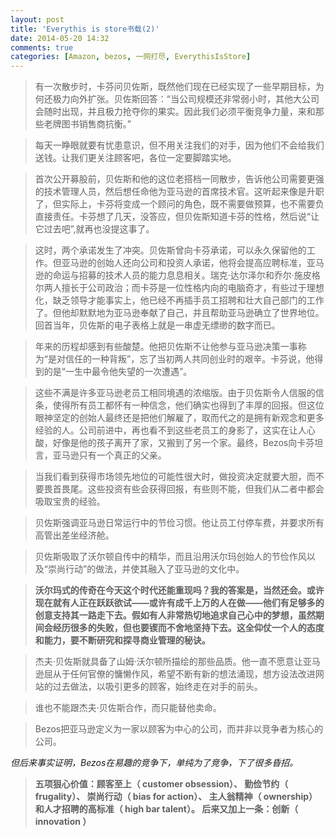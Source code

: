 ```yaml
---
layout: post
title: 'Everythis is store书载(2)'
date: 2014-05-20 14:32
comments: true
categories: [Amazon, bezos, 一网打尽, EverythisIsStore]
---
```

>有一次散步时，卡芬问贝佐斯，既然他们现在已经实现了一些早期目标，为何还极力向外扩张。贝佐斯回答：“当公司规模还非常弱小时，其他大公司会随时出现，并且极力抢夺你的果实。因此我们必须平衡竞争力量，来和那些老牌图书销售商抗衡。”

>每天一睁眼就要有忧患意识，但不用关注我们的对手，因为他们不会给我们送钱。让我们更关注顾客吧，各位一定要脚踏实地。

>首次公开募股前，贝佐斯和他的这位老搭档一同散步，告诉他公司需要更强的技术管理人员，然后想任命他为亚马逊的首席技术官。这听起来像是升职了，但实际上，卡芬将变成一个顾问的角色，既不需要做预算，也不需要负直接责任。卡芬想了几天，没答应，但贝佐斯知道卡芬的性格，然后说“让它过去吧”,就再也没提这事了。

>这时，两个承诺发生了冲突。贝佐斯曾向卡芬承诺，可以永久保留他的工作。但亚马逊的创始人还向公司和投资人承诺，他将会提高应聘标准，亚马逊的命运与招募的技术人员的能力息息相关。瑞克·达尔泽尔和乔尔·施皮格尔两人擅长于公司政治；而卡芬是一位性格内向的电脑奇才，有些过于理想化，缺乏领导才能事实上，他已经不再插手员工招聘和壮大自己部门的工作了。但他却默默地为亚马逊奉献了自己，并且帮助亚马逊确立了世界地位。回首当年，贝佐斯的电子表格上就是一串虚无缥缈的数字而已。

>年来的历程却感到有些酸楚。他把贝佐斯不让他参与亚马逊决策一事称为“是对信任的一种背叛”，忘了当初两人共同创业时的艰辛。卡芬说，他得到的是“一生中最令他失望的一次遭遇”。

>这些不满是许多亚马逊老员工相同境遇的浓缩版。由于贝佐斯令人信服的信条，使得所有员工都怀有一种信念，他们确实也得到了丰厚的回报。但这位眼神坚定的创始人最终还是把他们解雇了，取而代之的是拥有新观念和更多经验的人。公司前进中，再也看不到这些老员工的身影了，这实在让人心酸，好像是他的孩子离开了家，又搬到了另一个家。最终，Bezos向卡芬坦言，亚马逊只有一个真正的父亲。

>当我们看到获得市场领先地位的可能性很大时，做投资决定就要大胆，而不要畏首畏尾。这些投资有些会获得回报，有些则不能，但我们从二者中都会吸取宝贵的经验。

>贝佐斯强调亚马逊日常运行中的节俭习惯。他让员工付停车费，并要求所有高管出差坐经济舱。

>贝佐斯吸取了沃尔顿自传中的精华，而且沿用沃尔玛创始人的节俭作风以及“崇尚行动”的做法，并使其融入了亚马逊的文化中。

>**沃尔玛式的传奇在今天这个时代还能重现吗？我的答案是，当然还会。或许现在就有人正在跃跃欲试——或许有成千上万的人在做——他们有足够多的创意支持其一路走下去。假如有人非常热切地追求自己心中的梦想，虽然期间会经历很多的失败，但也要锲而不舍地坚持下去。这全仰仗一个人的态度和能力，要不断研究和探寻商业管理的秘诀。**

>杰夫·贝佐斯就具备了山姆·沃尔顿所描绘的那些品质。他一直不愿意让亚马逊屈从于任何官僚的慵懒作风，希望不断有新的想法涌现，想方设法改进网站的过去做法，以吸引更多的顾客，始终走在对手的前头。

>谁也不能跟杰夫·贝佐斯合作，而只能替他卖命。

>Bezos把亚马逊定义为一家以顾客为中心的公司，而并非以竞争者为核心的公司。

*但后来事实证明，Bezos在易趣的竞争下，单纯为了竞争，下了很多昏招。*

>**五项狠心价值：顾客至上（ customer   obsession）、 勤俭节约（ frugality）、 崇尚行动（ bias   for   action）、 主人翁精神（ ownership） 和人才招聘的高标准（ high   bar   talent）。 后来又加上一条：创新（ innovation ）**